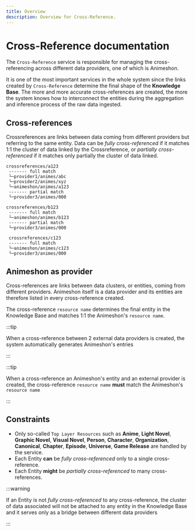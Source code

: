 ```yaml
---
title: Overview
description: Overview for Cross-Reference.
---
```


# Cross-Reference documentation

The `Cross-Reference` service is responsible for managing the cross-referencing across different data providers, one of which is Animeshon.

It is one of the most important services in the whole system since the links created by `Cross-Reference` determine the final shape of the **Knowledge Base**. The more and more accurate cross-references are created, the more the system knows how to interconnect the entities during the aggregation and inference process of the raw data ingested.

## Cross-references
Crossreferences are links between data coming from different providers but referring to the same entity.
Data can be _fully cross-referenced_ if it matches 1:1 the cluster of data linked by the Crossreference, or _partially cross-referenced_ if it matches only partially the cluster of data linked.

```
crossreferences/a123
 ------- full match
 └─provider1/animes/abc
 └─provider2/animes/xyz
 └─animeshon/animes/a123
 ------- partial match
 └─provider3/animes/000
```
```
crossreferences/b123
 ------- full match
 └─animeshon/animes/b123
 ------- partial match
 └─provider3/animes/000
```
```
 crossreferences/c123
 ------- full match
 └─animeshon/animes/c123
 └─provider3/animes/000
```

## Animeshon as provider
Cross-references are links between data clusters, or entities, coming from different providers.
Animeshon itself is a data provider and its entities are therefore listed in every cross-reference created.

The cross-reference `resource name` determines the final entity in the Knowledge Base and matches 1:1 the Animeshon's `resource name`.


:::tip

When a cross-reference between 2 external data providers is created, the system automatically generates Animeshon's entries

:::

:::tip

When a cross-reference an Animeshon's entity and an external provider is created, the cross-reference `resource name` **must** match the Animeshon's `resource name`

:::


## Constraints
- Only so-called `Top Layer Resources` such as **Anime**, **Light Novel**, **Graphic Novel**, **Visual Novel**, **Person**, **Character**, **Organization**, **Canonical**, **Chapter**, **Episode**, **Universe**, **Game Release** are handled by the service.
- Each Entity **can** be _fully cross-referenced_ only to a single cross-reference.
- Each Entity **might** be _partially cross-referenced_ to many cross-references.

:::warning

If an Entity is not _fully cross-referenced_ to any cross-reference, the cluster of data associated will not be attached to any entity in the Knowledge Base and it serves only as a bridge between different data providers

:::